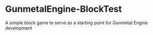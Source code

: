 # GunmetalEngine-BlockTest
 A simple block game to serve as a starting point for Gunmetal Engine development
